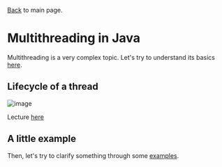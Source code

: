 [Back](../README.md) to main page.

# Multithreading in Java

Multithreading is a very complex topic.
Let's try to understand its basics [here](https://www.udemy.com/course/java-multithreading).

## Lifecycle of a thread
![image](https://user-images.githubusercontent.com/6083938/179176500-4a240d87-e4f9-426c-8a66-e7c57703a4cd.png)

Lecture [here](https://www.tutorialspoint.com/java/java_multithreading.htm)


## A little example

Then, let's try to clarify something through some [examples](src/test/java/test).
